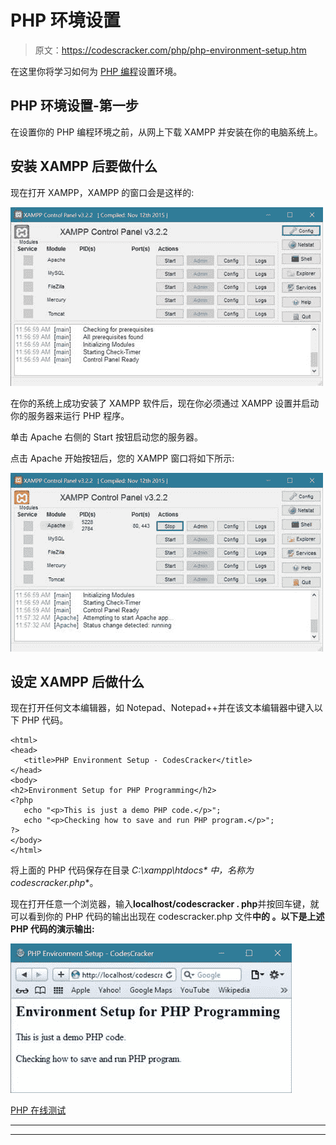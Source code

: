 # PHP 环境设置

> 原文：<https://codescracker.com/php/php-environment-setup.htm>

在这里你将学习如何为 [PHP 编程](/php/index.htm)设置环境。

## PHP 环境设置-第一步

在设置你的 PHP 编程环境之前，从网上下载 XAMPP 并安装在你的电脑系统上。

## 安装 XAMPP 后要做什么

现在打开 XAMPP，XAMPP 的窗口会是这样的:

![xampp php environment setup](img/8edaec5e4cc2928f83865e2927bcd2c2.png)

在你的系统上成功安装了 XAMPP 软件后，现在你必须通过 XAMPP 设置并启动你的服务器来运行 PHP 程序。

单击 Apache 右侧的 Start 按钮启动您的服务器。

点击 Apache 开始按钮后，您的 XAMPP 窗口将如下所示:

![php environment setup](img/9c0f4650c8797c3c1513139ca14336bb.png)

## 设定 XAMPP 后做什么

现在打开任何文本编辑器，如 Notepad、Notepad++并在该文本编辑器中键入以下 PHP 代码。

```
<html>
<head>
   <title>PHP Environment Setup - CodesCracker</title>
</head>
<body>
<h2>Environment Setup for PHP Programming</h2>
<?php 
   echo "<p>This is just a demo PHP code.</p>";
   echo "<p>Checking how to save and run PHP program.</p>";
?>
</body>
</html>
```

将上面的 PHP 代码保存在目录 **C:\xampp\htdocs\** 中，名称为**codescracker.php**。

现在打开任意一个浏览器，输入**localhost/codescracker . php**并按回车键，就可以看到你的 PHP 代码的输出出现在 codescracker.php 文件**中的 。以下是上述 PHP 代码的演示输出:**

![environment setting for php programming](img/999e234df54f920b24e1c81afed5e3ce.png)

[PHP 在线测试](/exam/showtest.php?subid=8)

* * *

* * *